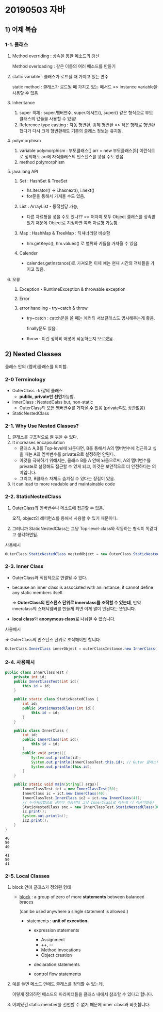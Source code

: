 # 20190503 자바

## 1) 어제 복습

### 1-1. 클래스

1. Method overriding : 상속을 통한 메소드의 갱신

   Method overloading : 같은 이름의 여러 메소드를 만들기

2. static variable : 클래스가 로드될 때 가지고 있는 변수

   static method : 클래스가 로드될 때 가지고 있는 메서드 => instance variable을 사용할 수 없음

3. Inheritance

   1. super 객체 : super.멤버변수, super.메서드(), super() 같은 형식으로 부모 클래스의 값들을 사용할 수 있음!
   2. Reference type casting : 자동 형변환, 강제 형변환 => 작은 형태로 형변환 했다가 다시 크게 형변환해도 기존의 클래스 정보는 유지됨.

4. polymorphism

   1. variable polymorphism : 부모클래스[] arr = new 부모클래스[5] 이런식으로 정의해도 arr에 자식클래스의 인스턴스를 넣을 수도 있음.
   2. method polymorphism 

5. java.lang API

   1. Set : HashSet & TreeSet

      * hs.Iterator() => i.hasnext(), i.next()
      * for문을 통해서 가져올 수도 있음.

   2. List : ArrayList - 동적할당 가능, 

      * 다른 자료형을 넣을 수도 있나?? => 어자피 모두 Object 클래스를 상속받았기 때문에 Object로 지정하면 여러 자료형 가능함.

   3. Map : HashMap & TreeMap : 딕셔너리랑 비슷함

      * hm.getKeys(), hm.values() 로 밸류와 키들을 가져올 수 있음.

   4. Calender

      * calender.getInstance()로 가져오면 이제 얘는 현재 시간의 객체들을 가지고 있음.

6. 오류

   1. Exception - RuntimeException & throwable exception

   2. Error 

   3. error handling - try~catch & throw

      * try~catch : catch문을 쓸 때는 에러의 서브클래스도 명시해주는게 좋음.

        finally문도 있음.

      * throw : 이건 정확히 어떻게 작동하는지 모르겠음.





## 2) Nested Classes

클래스 안의 (멤버)클래스를 의미함.

### 2-0 Terminology

* OuterClass : 바깥의 클래스
  * **public, private만 선언**가능함.
* InnerClass : NestedCalss but, non-static
  * OuterClass의 모든 멤버변수를 가져올 수 있음 (private여도 상관없음)
* StaticNestedClass

### 2-1. Why Use Nested Classes?

1. 클래스를 구조적으로 잘 묶을 수 있다.
2. It increases encapsulation
   * 클래스 A,B를 Top-level에 놔둔다면, B를 통해서 A의 멤버변수에 접근하고 싶을 때는 A의 멤버변수를 private으로 설정하면 안된다.
   * 이것을 극복하기 위해서는, 클래스 B를 A 안에 놔둠으로써, A의 멤버변수를 private로 설정해도 접근할 수 있게 되고, 이것은 보안적으로 더 안전하다는 의미입니다.
   * 그리고, B클래스 자체도 숨겨질 수 있다는 장점이 있음.
3. It can lead to more readable and maintainable code

### 2-2. StaticNestedClass

1. OuterClass의 멤버변수나 메소드에 접근할 수 없음.

   오직, object의 레퍼런스를 통해서 사용할 수 있기 때문이다.

2. 그러니까 StaticNestedClass는 그냥 Top-level-class와 작동하는 형식이 똑같다고 생각하면됨.

사용예시

```java
OuterClass.StaticNestedClass nestedObject = new OuterClass.StaticNestedClass();
```

### 2-3. Inner Class

* OuterClass와 직접적으로 연결될 수 있다.

* because an inner class is associated with an instance, it cannot define any static members itself.

  => **OuterClass의 인스턴스 단위로 innerclass를 조작할 수 있는데**, 만약 innerclass의 스태틱멤버를 만들게 되면 이게 말이 안된다는 뜻입니다.

* **local class**와 **anonymous class**로 나눠질 수 있습니다.

사용예시

=> OuterClass의 인스턴스 단위로 조작해야만 합니다.

```java
OuterClass.InnerClass innerObject = outerClassInstance.new InnerClass();
```



### 2-4. 사용예시

```java
public class InnerClassTest {
    private int id;
    public InnerClassTest(int id){
        this.id = id;
    }

    public static class StaticNestedClass {
        int id;
        public StaticNestedClass(int id){
            this.id = id;
        }
    }

    public class InnerClass {
        int id;
        public InnerClass(int id){
            this.id = id;
        }
        public void print(){
            System.out.println(id);
            System.out.println(InnerClassTest.this.id); // Outer 클래스의 id를 들고올수있음.
            System.out.println(this.id);
        }
    }

    public static void main(String[] args){
        InnerClassTest ict = new InnerClassTest(50);
        InnerClass ic = ict.new InnerClass(40);
        InnerClassTest.InnerClass ic2 = ict.new InnerClass(41);
        // 두가지방법으로 선언이 가능한데 그냥 InnerClass로 하는게 더 직관적일듯?
        StaticNestedClass snc = new InnerClassTest.StaticNestedClass(30);
        ic.print();
        System.out.println();
        ic2.print();
    }
}

```

```
40
50
40

41
50
41
```



### 2-5. Local Classes

1. block 안에 클래스가 정의된 형태

   * [block](<https://docs.oracle.com/javase/tutorial/java/nutsandbolts/expressions.html>) : a group of zero of more **statements** between balanced braces 

     (can be used anywhere a single statement is allowed.)

     - statements : **unit of execution**

       - expression statements
         - Assignment
         - ++, --
         - Method invocations
         - Object creation

       - declaration statements
       - control flow statements

2. 예를 들면 메소드 안에도 클래스를 정의할 수 있는데,

   이렇게 정의하면 메소드의 파라미터들을 클래스 내에서 참조할 수 있다고 합니다.

3. 어찌됬건 static member를 선언할 수 없기 때문에 inner class와 비슷합니다.










